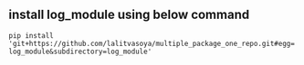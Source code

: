## install log_module using below command

`pip install 'git+https://github.com/lalitvasoya/multiple_package_one_repo.git#egg=log_module&subdirectory=log_module'
`
